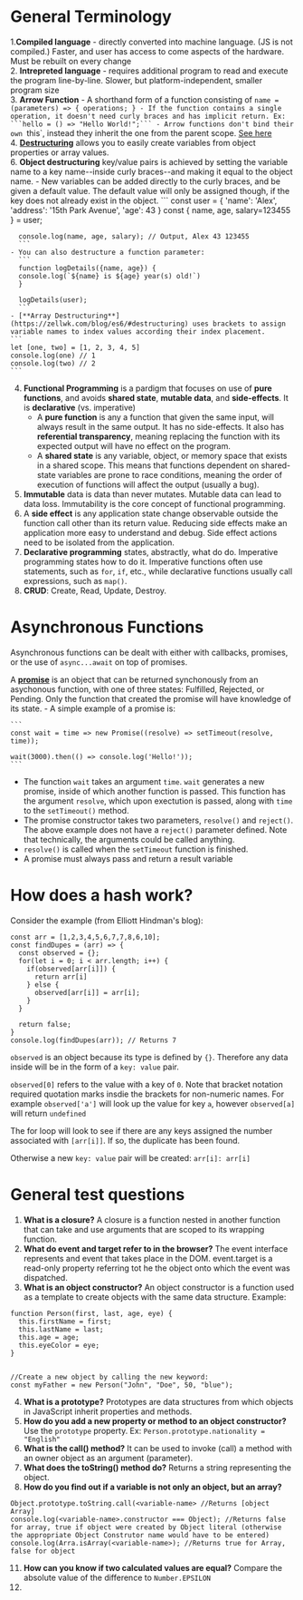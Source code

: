 # General Terminology
1.**Compiled language** - directly converted into machine language. (JS is not compiled.) Faster, and user has access to come aspects of the hardware. Must be rebuilt on every change  
2. **Intrepreted language** - requires additional program to read and execute the program line-by-line. Slower, but platform-independent, smaller program size  
3. **Arrow Function** - A shorthand form of a function consisting of `name = (parameters) => { operations; }
    - If the function contains a single operation, it doesn't need curly braces and has implicit return. Ex:
    ```hello = () => "Hello World!";```
    - Arrow functions don't bind their own `this`, instead they inherit the one from the parent scope. [See here](https://www.codementor.io/@dariogarciamoya/understanding-this-in-javascript-with-arrow-functions-gcpjwfyuc)  
4. [**Destructuring**](https://www.freecodecamp.org/news/javascript-object-destructuring-spread-operator-rest-parameter/) allows you to easily create variables from object properties or array values.   
6. **Object destructuring** key/value pairs is achieved by setting the variable name to a key name--inside curly braces--and making it equal to the object name.
    - New variables can be added directly to the curly braces, and be given a default value. The default value will only be assigned though, if the key does not already exist in the object.
       ```
      const user = { 
          'name': 'Alex',
          'address': '15th Park Avenue',
          'age': 43
      }
      const { name, age, salary=123455 } = user;
      
      console.log(name, age, salary); // Output, Alex 43 123455
      ```
    - You can also destructure a function parameter:
      ```
      function logDetails({name, age}) {
      console.log(`${name} is ${age} year(s) old!`)
      }

      logDetails(user); 
      ```
    - [**Array Destructuring**](https://zellwk.com/blog/es6/#destructuring) uses brackets to assign variable names to index values according their index placement.
    ```
    let [one, two] = [1, 2, 3, 4, 5]
    console.log(one) // 1
    console.log(two) // 2
    ```
 4. **Functional Programming** is a pardigm that focuses on use of **pure functions**, and avoids **shared state**, **mutable data**, and **side-effects**. It is **declarative** (vs. imperative)
    - A **pure function** is any a function that given the same input, will always result in the same output. It has no side-effects. It also has **referential transparency**, meaning replacing the function with its expected output will have no effect on the program.
    - A **shared state** is any variable, object, or memory space that exists in a shared scope. This means that functions dependent on shared-state variables are prone to race conditions, meaning the order of execution of functions will affect the output (usually a bug).
 8. **Immutable** data is data than never mutates. Mutable data can lead to data loss. Immutability is the core concept of functional programming.
 9. A **side effect** is any application state change observable outside the function call other than its return value. Reducing side effects make an application more easy to understand and debug. Side effect actions need to be isolated from the application. 
 10. **Declarative programming** states, abstractly, what do do. Imperative programming states how to do it. Imperative functions often use statements, such as `for`, `if`, etc., while declarative functions usually call expressions, such as `map()`.
 11. **CRUD**: Create, Read, Update, Destroy.

# Asynchronous Functions
Asynchronous functions can be dealt with either with callbacks, promises, or the use of `async...await` on top of promises.

A [**promise**](https://medium.com/javascript-scene/master-the-javascript-interview-what-is-a-promise-27fc71e77261) is an object that can be returned synchonously from an asychonous function, with one of three states: Fulfilled, Rejected, or Pending. Only the function that created the promise will have knowledge of its state.
    - A simple example of a promise is:
    
    ```
    const wait = time => new Promise((resolve) => setTimeout(resolve, time));

    wait(3000).then(() => console.log('Hello!'));
    ```
   - The function `wait` takes an argument `time`. `wait` generates a new promise, inside of which another function is passed. This function has the argument `resolve`, which upon exectution is passed, along with `time` to the `setTimeout()` method. 
   - The promise constructor takes two parameters, `resolve()` and `reject()`. The above example does not have a `reject()` parameter defined. Note that technically, the arguments could be called anything. 
   - `resolve()` is called when the `setTimeout` function is finished.
   - A promise must always pass and return a result variable

# How does a hash work?
Consider the example (from Elliott Hindman's blog):
```
const arr = [1,2,3,4,5,6,7,7,8,6,10];
const findDupes = (arr) => {
  const observed = {};
  for(let i = 0; i < arr.length; i++) {
    if(observed[arr[i]]) {
      return arr[i]
    } else {
      observed[arr[i]] = arr[i];
    }
  }
  
  return false;
}
console.log(findDupes(arr)); // Returns 7
```
`observed` is an object because its type is defined by `{}`. Therefore any data inside will be in the form of a `key: value` pair. 

`observed[0]` refers to the value with a key of `0`. Note that bracket notation required quotation marks insdie the brackets for non-numeric names. For example `observed['a']` will look up the value for key `a`, however `observed[a]` will return `undefined`

The for loop will look to see if there are any keys assigned the number associated with `[arr[i]]`. If so, the duplicate has been found.

Otherwise a new `key: value` pair will be created: `arr[i]: arr[i]`

# General test questions
1. **What is a closure?** A closure is a function nested in another function that can take and use arguments that are scoped to its wrapping function.
2. **What do event and target refer to in the browser?** The event interface represents and event that takes place in the DOM. event.target is a read-only property referring tot he the object onto which the event was dispatched.
3. **What is an object constructor?** An object constructor is a function used as a template to create objects with the same data structure. Example:
```
function Person(first, last, age, eye) {
  this.firstName = first;
  this.lastName = last;
  this.age = age;
  this.eyeColor = eye;
}


//Create a new object by calling the new keyword:
const myFather = new Person("John", "Doe", 50, "blue");
```

4. **What is a prototype?** Prototypes are data structures from which objects in JavaScript inherit properties and methods.
5. **How do you add a new property or method to an object constructor?** Use the `prototype` property. Ex: `Person.prototype.nationality = "English"`
6. **What is the call() method?** It can be used to invoke (call) a method with an owner object as an argument (parameter).
7. **What does the toString() method do?** Returns a string representing the object.
8. **How do you find out if a variable is not only an object, but an array?** 
```
Object.prototype.toString.call(<variable-name> //Returns [object Array]
console.log(<variable-name>.constructor === Object); //Returns false for array, true if object were created by Object literal (otherwise the appropriate Object Construtor name would have to be entered)
console.log(Arra.isArray(<variable-name>); //Returns true for Array, false for object
  ```
11. **How can you know if two calculated values are equal?** Compare the absolute value of the difference to `Number.EPSILON`
12. 

